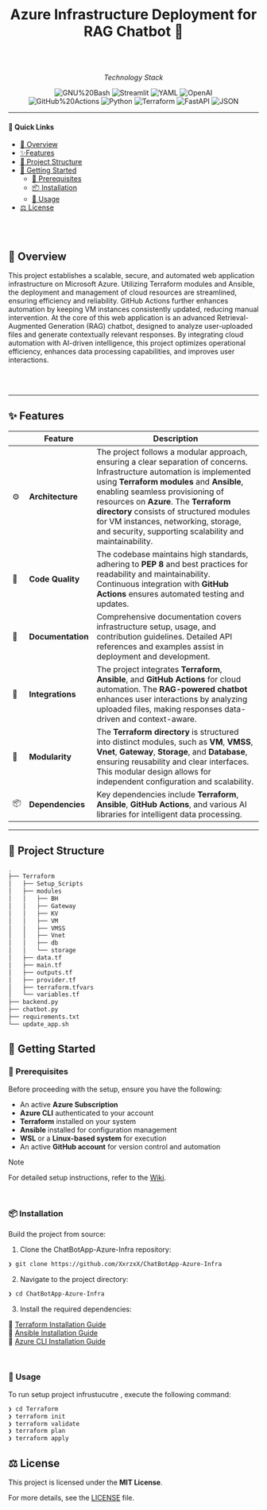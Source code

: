 </p>
<p align="center">
    <h1 align="center">Azure Infrastructure Deployment for RAG Chatbot 🤖</h1>
</p>

<br>
<br>



<p align="Center">
    <em> Technology Stack </em>
</p>
<p align="center">
	<img src="https://img.shields.io/badge/GNU%20Bash-4EAA25?logo=gnubash&logoColor=fff&style=flat-square" alt="GNU%20Bash">
	<img src="https://img.shields.io/badge/Streamlit-FF4B4B.svg?style=flat&logo=Streamlit&logoColor=white" alt="Streamlit">
	<img src="https://img.shields.io/badge/YAML-CB171E.svg?style=flat&logo=YAML&logoColor=white" alt="YAML">
	<img src="https://img.shields.io/badge/OpenAI-412991.svg?style=flat&logo=OpenAI&logoColor=white" alt="OpenAI">
	<br>
	<img src="https://img.shields.io/badge/GitHub%20Actions-2088FF.svg?style=flat&logo=GitHub-Actions&logoColor=white" alt="GitHub%20Actions">
  <img src="https://img.shields.io/badge/Python-3776AB.svg?style=flat&logo=Python&logoColor=white" alt="Python">
	<img src="https://img.shields.io/badge/terraform-%235835CC.svg?style=flat&logo=terraform&logoColor=white" alt="Terraform" >
	<img src="https://img.shields.io/badge/FastAPI-009688.svg?style=flat&logo=FastAPI&logoColor=white" alt="FastAPI">
	<img src="https://img.shields.io/badge/JSON-000000.svg?style=flat&logo=JSON&logoColor=white" alt="JSON"></p>
</div>
<hr>


#### 🔗 Quick Links

- [📍 Overview](#-overview)
- [✨Features](#-features)
- [📂 Project Structure](#-project-structure)
- [🚀 Getting Started](#-getting-started)
    - [🔖 Prerequisites](#-prerequisites)
    - [📦 Installation](#-installation)
    - [🤖 Usage](#-usage)
- [ ⚖ License](#-license)


<br>
<br>

## 📍 Overview
This project establishes a scalable, secure, and automated web application infrastructure on Microsoft Azure. Utilizing Terraform modules and Ansible, the deployment and management of cloud resources are streamlined, ensuring efficiency and reliability. GitHub Actions further enhances automation by keeping VM instances consistently updated, reducing manual intervention.
At the core of this web application is an advanced Retrieval-Augmented Generation (RAG) chatbot, designed to analyze user-uploaded files and generate contextually relevant responses. By integrating cloud automation with AI-driven intelligence, this project optimizes operational efficiency, enhances data processing capabilities, and improves user interactions.

<br>
<br>

---

## **✨ Features**  

|    |   Feature         | Description |
|----|-------------------|---------------------------------------------------------------|
| ⚙️  | **Architecture**  | The project follows a modular approach, ensuring a clear separation of concerns. Infrastructure automation is implemented using **Terraform modules** and **Ansible**, enabling seamless provisioning of resources on **Azure**. The **Terraform directory** consists of structured modules for VM instances, networking, storage, and security, supporting scalability and maintainability. |
| 🔩 | **Code Quality**  | The codebase maintains high standards, adhering to **PEP 8** and best practices for readability and maintainability. Continuous integration with **GitHub Actions** ensures automated testing and updates. |
| 📄 | **Documentation** | Comprehensive documentation covers infrastructure setup, usage, and contribution guidelines. Detailed API references and examples assist in deployment and development. |
| 🔌 | **Integrations**  | The project integrates **Terraform**, **Ansible**, and **GitHub Actions** for cloud automation. The **RAG-powered chatbot** enhances user interactions by analyzing uploaded files, making responses data-driven and context-aware. |
| 🧩 | **Modularity**    | The **Terraform directory** is structured into distinct modules, such as **VM**, **VMSS**, **Vnet**, **Gateway**, **Storage**, and **Database**, ensuring reusability and clear interfaces. This modular design allows for independent configuration and scalability. |
| 📦 | **Dependencies**  | Key dependencies include **Terraform**, **Ansible**, **GitHub Actions**, and various AI libraries for intelligent data processing. |

---

 
## **📂 Project Structure**
```sh
.
├── Terraform
│   ├── Setup_Scripts
│   ├── modules
│   │   ├── BH
│   │   ├── Gateway
│   │   ├── KV
│   │   ├── VM
│   │   ├── VMSS
│   │   ├── Vnet
│   │   ├── db
│   │   └── storage
│   ├── data.tf
│   ├── main.tf
│   ├── outputs.tf
│   ├── provider.tf
│   ├── terraform.tfvars
│   └── variables.tf
├── backend.py
├── chatbot.py
├── requirements.txt
└── update_app.sh
```

## 🚀 Getting Started

### 🔖 Prerequisites  

Before proceeding with the setup, ensure you have the following:  

- An active **Azure Subscription**  
- **Azure CLI** authenticated to your account  
- **Terraform** installed on your system  
- **Ansible** installed for configuration management  
- **WSL** or a **Linux-based system** for execution  
- An active **GitHub account** for version control and automation
  <br>
  
> [!Note]
>  For detailed setup instructions, refer to the [Wiki](https://github.com/XxrzxX/ChatBotApp-Azure-Infra/wiki).  

<br>

### 📦 Installation

Build the project from source:

1. Clone the ChatBotApp-Azure-Infra repository:
```sh
❯ git clone https://github.com/XxrzxX/ChatBotApp-Azure-Infra
```

2. Navigate to the project directory:
```sh
❯ cd ChatBotApp-Azure-Infra
```

3. Install the required dependencies:
   
🔗 [Terraform Installation Guide](https://developer.hashicorp.com/terraform/install)  
🔗 [Ansible Installation Guide](https://docs.ansible.com/ansible/latest/installation_guide/intro_installation.html)  
🔗 [Azure CLI Installation Guide](https://learn.microsoft.com/en-us/cli/azure/install-azure-cli) 

<br>

### 🤖 Usage

To run setup project infrustucutre , execute the following command:
```sh
❯ cd Terraform  
❯ terraform init  
❯ terraform validate  
❯ terraform plan  
❯ terraform apply 
```

## ⚖ License  

This project is licensed under the **MIT License**.  

For more details, see the [LICENSE](./LICENSE) file.  

